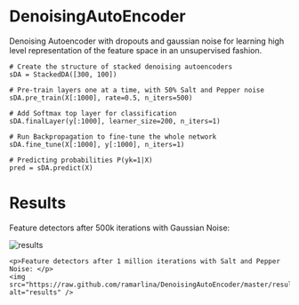 DenoisingAutoEncoder
====================

Denoising Autoencoder with dropouts and gaussian noise for learning high level representation of the feature space in an unsupervised fashion.


    # Create the structure of stacked denoising autoencoders
    sDA = StackedDA([300, 100])
    
    # Pre-train layers one at a time, with 50% Salt and Pepper noise
    sDA.pre_train(X[:1000], rate=0.5, n_iters=500)
    
    # Add Softmax top layer for classification
    sDA.finalLayer(y[:1000], learner_size=200, n_iters=1)
    
    # Run Backpropagation to fine-tune the whole network
    sDA.fine_tune(X[:1000], y[:1000], n_iters=1)
    
    # Predicting probabilities P(yk=1|X)
    pred = sDA.predict(X)



<div>
    <h1>Results</h1>
    <p>Feature detectors after 500k iterations with Gaussian Noise: </p>
    <img src="https://raw.github.com/ramarlina/DenoisingAutoEncoder/master/results/somDA_SP_500k.png" alt="results" />
    
    <p>Feature detectors after 1 million iterations with Salt and Pepper Noise: </p>
    <img src="https://raw.github.com/ramarlina/DenoisingAutoEncoder/master/results/somDA_1000k_MSE_0.2_SP.png" alt="results" />

</div>
